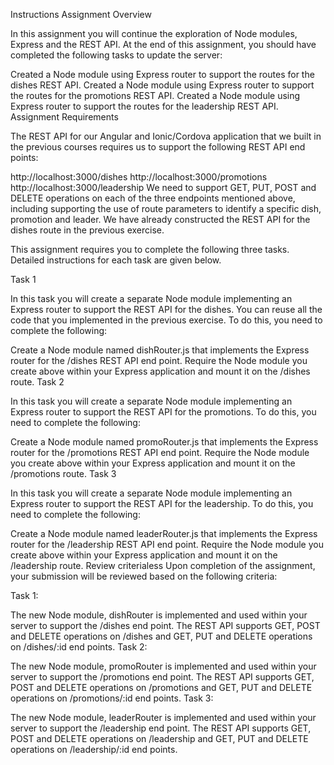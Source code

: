Instructions
Assignment Overview

In this assignment you will continue the exploration of Node modules, Express and the REST API. At the end of this assignment, you should have completed the following tasks to update the server:

Created a Node module using Express router to support the routes for the dishes REST API.
Created a Node module using Express router to support the routes for the promotions REST API.
Created a Node module using Express router to support the routes for the leadership REST API.
Assignment Requirements

The REST API for our Angular and Ionic/Cordova application that we built in the previous courses requires us to support the following REST API end points:

http://localhost:3000/dishes
http://localhost:3000/promotions
http://localhost:3000/leadership
We need to support GET, PUT, POST and DELETE operations on each of the three endpoints mentioned above, including supporting the use of route parameters to identify a specific dish, promotion and leader. We have already constructed the REST API for the dishes route in the previous exercise.

This assignment requires you to complete the following three tasks. Detailed instructions for each task are given below.

Task 1

In this task you will create a separate Node module implementing an Express router to support the REST API for the dishes. You can reuse all the code that you implemented in the previous exercise. To do this, you need to complete the following:

Create a Node module named dishRouter.js that implements the Express router for the /dishes REST API end point.
Require the Node module you create above within your Express application and mount it on the /dishes route.
Task 2

In this task you will create a separate Node module implementing an Express router to support the REST API for the promotions. To do this, you need to complete the following:

Create a Node module named promoRouter.js that implements the Express router for the /promotions REST API end point.
Require the Node module you create above within your Express application and mount it on the /promotions route.
Task 3

In this task you will create a separate Node module implementing an Express router to support the REST API for the leadership. To do this, you need to complete the following:

Create a Node module named leaderRouter.js that implements the Express router for the /leadership REST API end point.
Require the Node module you create above within your Express application and mount it on the /leadership route.
Review criterialess 
Upon completion of the assignment, your submission will be reviewed based on the following criteria:

Task 1:

The new Node module, dishRouter is implemented and used within your server to support the /dishes end point.
The REST API supports GET, POST and DELETE operations on /dishes and GET, PUT and DELETE operations on /dishes/:id end points.
Task 2:

The new Node module, promoRouter is implemented and used within your server to support the /promotions end point.
The REST API supports GET, POST and DELETE operations on /promotions and GET, PUT and DELETE operations on /promotions/:id end points.
Task 3:

The new Node module, leaderRouter is implemented and used within your server to support the /leadership end point.
The REST API supports GET, POST and DELETE operations on /leadership and GET, PUT and DELETE operations on /leadership/:id end points.
